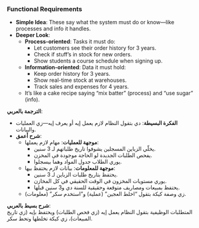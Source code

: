### Functional Requirements

- **Simple Idea**: These say what the system must do or know—like processes and info it handles.
- **Deeper Look**:
    - **Process-oriented**: Tasks it must do:
        - Let customers see their order history for 3 years.
        - Check if stuff’s in stock for new orders.
        - Show students a course schedule when signing up.
    - **Information-oriented**: Data it must hold:
        - Keep order history for 3 years.
        - Show real-time stock at warehouses.
        - Track sales and expenses for 4 years.
    - It’s like a cake recipe saying “mix batter” (process) and “use sugar” (info).

**الترجمة بالعربي**:

- **الفكرة البسيطة**: دي بتقول النظام لازم يعمل إيه أو يعرف إيه—زي العمليات والبيانات.
- **شرح أعمق**:
    - **موجهة للعمليات**: مهام لازم يعملها:
        - يخلّي الزباين المسجلين يشوفوا تاريخ طلباتهم لـ 3 سنين.
        - يفحص الطلبات الجديدة لو الحاجة موجودة في المخزن.
        - يوري الطلاب جدول المواد وهما بيسجلوا.
    - **موجهة للمعلومات**: بيانات لازم يحتفظ بيها:
        - يحتفظ بتاريخ طلبات الزباين لـ 3 سنين.
        - يوري مستويات المخزون في الوقت الحقيقي في كل المخازن.
        - يحتفظ بمبيعات ومصاريف متوقعة وحقيقية للسنة دي و3 سنين قبلها.
    - زي وصفة كيكة بتقول “اخلط العجين” (عملية) و”استخدم سكر” (معلومات).

**شرح بسيط بالعربي**:  
المتطلبات الوظيفية بتقول النظام يعمل إيه (زي فحص الطلبات) ويحتفظ بإيه (زي تاريخ المبيعات)، زي كيكة تخلطها وتحط سكر.